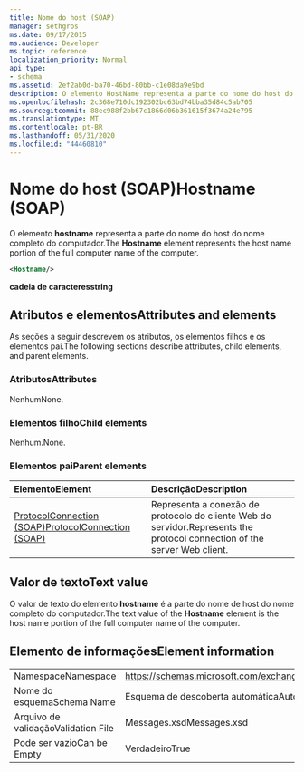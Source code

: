 ```yaml
---
title: Nome do host (SOAP)
manager: sethgros
ms.date: 09/17/2015
ms.audience: Developer
ms.topic: reference
localization_priority: Normal
api_type:
- schema
ms.assetid: 2ef2ab0d-ba70-46bd-80bb-c1e08da9e9bd
description: O elemento HostName representa a parte do nome do host do nome completo do computador.
ms.openlocfilehash: 2c368e710dc192302bc63bd74bba35d84c5ab705
ms.sourcegitcommit: 88ec988f2bb67c1866d06b361615f3674a24e795
ms.translationtype: MT
ms.contentlocale: pt-BR
ms.lasthandoff: 05/31/2020
ms.locfileid: "44460810"
---
```

# <a name="hostname-soap"></a><span data-ttu-id="bb8b4-103">Nome do host (SOAP)</span><span class="sxs-lookup"><span data-stu-id="bb8b4-103">Hostname (SOAP)</span></span>

<span data-ttu-id="bb8b4-104">O elemento **hostname** representa a parte do nome do host do nome completo do computador.</span><span class="sxs-lookup"><span data-stu-id="bb8b4-104">The **Hostname** element represents the host name portion of the full computer name of the computer.</span></span> 
  
```XML
<Hostname/>
```

 <span data-ttu-id="bb8b4-105">**cadeia de caracteres**</span><span class="sxs-lookup"><span data-stu-id="bb8b4-105">**string**</span></span>
## <a name="attributes-and-elements"></a><span data-ttu-id="bb8b4-106">Atributos e elementos</span><span class="sxs-lookup"><span data-stu-id="bb8b4-106">Attributes and elements</span></span>

<span data-ttu-id="bb8b4-107">As seções a seguir descrevem os atributos, os elementos filhos e os elementos pai.</span><span class="sxs-lookup"><span data-stu-id="bb8b4-107">The following sections describe attributes, child elements, and parent elements.</span></span>
  
### <a name="attributes"></a><span data-ttu-id="bb8b4-108">Atributos</span><span class="sxs-lookup"><span data-stu-id="bb8b4-108">Attributes</span></span>

<span data-ttu-id="bb8b4-109">Nenhum</span><span class="sxs-lookup"><span data-stu-id="bb8b4-109">None.</span></span>
  
### <a name="child-elements"></a><span data-ttu-id="bb8b4-110">Elementos filho</span><span class="sxs-lookup"><span data-stu-id="bb8b4-110">Child elements</span></span>

<span data-ttu-id="bb8b4-111">Nenhum.</span><span class="sxs-lookup"><span data-stu-id="bb8b4-111">None.</span></span>
  
### <a name="parent-elements"></a><span data-ttu-id="bb8b4-112">Elementos pai</span><span class="sxs-lookup"><span data-stu-id="bb8b4-112">Parent elements</span></span>

|<span data-ttu-id="bb8b4-113">**Elemento**</span><span class="sxs-lookup"><span data-stu-id="bb8b4-113">**Element**</span></span>|<span data-ttu-id="bb8b4-114">**Descrição**</span><span class="sxs-lookup"><span data-stu-id="bb8b4-114">**Description**</span></span>|
|:-----|:-----|
|[<span data-ttu-id="bb8b4-115">ProtocolConnection (SOAP)</span><span class="sxs-lookup"><span data-stu-id="bb8b4-115">ProtocolConnection (SOAP)</span></span>](protocolconnection-soap.md) <br/> |<span data-ttu-id="bb8b4-116">Representa a conexão de protocolo do cliente Web do servidor.</span><span class="sxs-lookup"><span data-stu-id="bb8b4-116">Represents the protocol connection of the server Web client.</span></span>  <br/> |
   
## <a name="text-value"></a><span data-ttu-id="bb8b4-117">Valor de texto</span><span class="sxs-lookup"><span data-stu-id="bb8b4-117">Text value</span></span>

<span data-ttu-id="bb8b4-118">O valor de texto do elemento **hostname** é a parte do nome de host do nome completo do computador.</span><span class="sxs-lookup"><span data-stu-id="bb8b4-118">The text value of the **Hostname** element is the host name portion of the full computer name of the computer.</span></span> 
  
## <a name="element-information"></a><span data-ttu-id="bb8b4-119">Elemento de informações</span><span class="sxs-lookup"><span data-stu-id="bb8b4-119">Element information</span></span>

|||
|:-----|:-----|
|<span data-ttu-id="bb8b4-120">Namespace</span><span class="sxs-lookup"><span data-stu-id="bb8b4-120">Namespace</span></span>  <br/> |https://schemas.microsoft.com/exchange/2010/Autodiscover  <br/> |
|<span data-ttu-id="bb8b4-121">Nome do esquema</span><span class="sxs-lookup"><span data-stu-id="bb8b4-121">Schema Name</span></span>  <br/> |<span data-ttu-id="bb8b4-122">Esquema de descoberta automática</span><span class="sxs-lookup"><span data-stu-id="bb8b4-122">Autodiscover schema</span></span>  <br/> |
|<span data-ttu-id="bb8b4-123">Arquivo de validação</span><span class="sxs-lookup"><span data-stu-id="bb8b4-123">Validation File</span></span>  <br/> |<span data-ttu-id="bb8b4-124">Messages.xsd</span><span class="sxs-lookup"><span data-stu-id="bb8b4-124">Messages.xsd</span></span>  <br/> |
|<span data-ttu-id="bb8b4-125">Pode ser vazio</span><span class="sxs-lookup"><span data-stu-id="bb8b4-125">Can be Empty</span></span>  <br/> |<span data-ttu-id="bb8b4-126">Verdadeiro</span><span class="sxs-lookup"><span data-stu-id="bb8b4-126">True</span></span>  <br/> |
   

